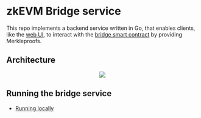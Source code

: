 # zkEVM Bridge service

This repo implements a backend service written in Go, that enables clients, like the [web UI](https://github.com/okx/zkevm-bridge-ui),
to interact with the [bridge smart contract](https://github.com/okx/zkevm-contracts) by providing Merkleproofs.

## Architecture

<p align="center">
  <img src="./docs/architecture.drawio.png"/>
</p>

## Running the bridge service

- [Running locally](docs/running_local.md)

